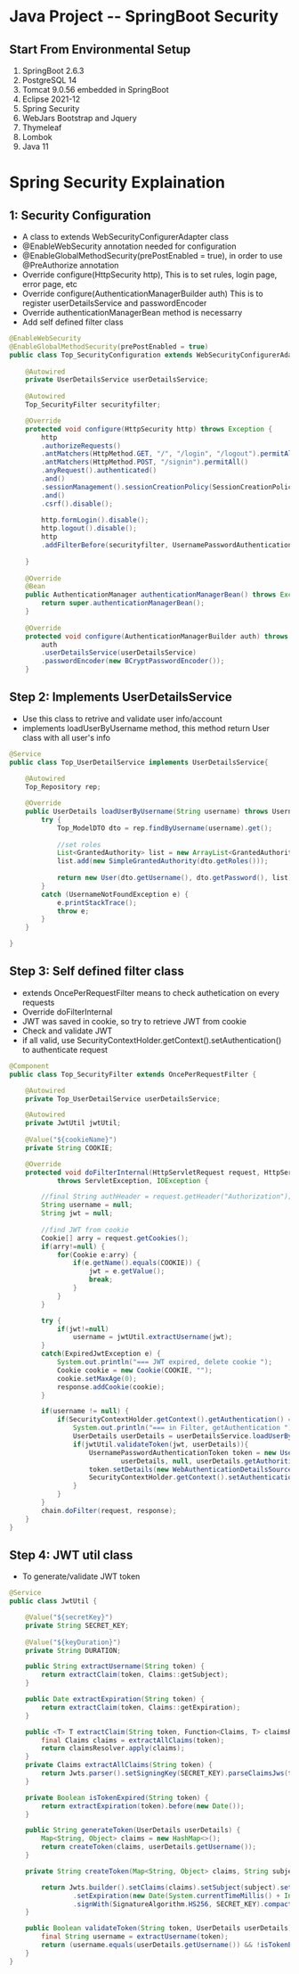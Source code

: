 # Java Project -- SpringBoot Security
## Start From Environmental Setup
1. SpringBoot 2.6.3
2. PostgreSQL 14
3. Tomcat 9.0.56 embedded in SpringBoot
4. Eclipse 2021-12
5. Spring Security
6. WebJars Bootstrap and Jquery
7. Thymeleaf
8. Lombok
9. Java 11

# Spring Security Explaination

## 1: Security Configuration
- A class to extends WebSecurityConfigurerAdapter class
- @EnableWebSecurity annotation needed for configuration
- @EnableGlobalMethodSecurity(prePostEnabled = true), in order to use @PreAuthorize annotation
- Override configure(HttpSecurity http), This is to set rules, login page, error page, etc
- Override configure(AuthenticationManagerBuilder auth) This is to register userDetailsService and passwordEncoder
- Override authenticationManagerBean method is necessarry
- Add self defined filter class

```Java
@EnableWebSecurity
@EnableGlobalMethodSecurity(prePostEnabled = true)
public class Top_SecurityConfiguration extends WebSecurityConfigurerAdapter {
	
	@Autowired
    private UserDetailsService userDetailsService;
	
	@Autowired
	Top_SecurityFilter securityfilter;

	@Override
    protected void configure(HttpSecurity http) throws Exception {
		http
        .authorizeRequests()
        .antMatchers(HttpMethod.GET, "/", "/login", "/logout").permitAll()
        .antMatchers(HttpMethod.POST, "/signin").permitAll()
        .anyRequest().authenticated()
        .and()
        .sessionManagement().sessionCreationPolicy(SessionCreationPolicy.STATELESS)
		.and()
        .csrf().disable();
		
        http.formLogin().disable();
		http.logout().disable();
		http
		.addFilterBefore(securityfilter, UsernamePasswordAuthenticationFilter.class);
		
    }
	
	@Override
	@Bean
	public AuthenticationManager authenticationManagerBean() throws Exception {
	    return super.authenticationManagerBean();
	}
	
	@Override
    protected void configure(AuthenticationManagerBuilder auth) throws Exception {
		auth
		.userDetailsService(userDetailsService)
		.passwordEncoder(new BCryptPasswordEncoder());
    }
```


## Step 2: Implements UserDetailsService
- Use this class to retrive and validate user info/account
- implements loadUserByUsername method, this method return User class with all user's info

```Java
@Service
public class Top_UserDetailService implements UserDetailsService{
	
	@Autowired
	Top_Repository rep;

	@Override
	public UserDetails loadUserByUsername(String username) throws UsernameNotFoundException {
		try {
            Top_ModelDTO dto = rep.findByUsername(username).get();
            
            //set roles
            List<GrantedAuthority> list = new ArrayList<GrantedAuthority>();
            list.add(new SimpleGrantedAuthority(dto.getRoles()));
            
            return new User(dto.getUsername(), dto.getPassword(), list);
        } 
		catch (UsernameNotFoundException e) {
			e.printStackTrace();
            throw e;
        }
	}

}
```

## Step 3: Self defined filter class
- extends OncePerRequestFilter means to check authetication on every requests
- Override doFilterInternal
- JWT was saved in cookie, so try to retrieve JWT from cookie
- Check and validate JWT
- if all valid, use SecurityContextHolder.getContext().setAuthentication() to authenticate request

```Java
@Component
public class Top_SecurityFilter extends OncePerRequestFilter {

    @Autowired
    private Top_UserDetailService userDetailsService;

    @Autowired
    private JwtUtil jwtUtil;
    
	@Value("${cookieName}")
    private String COOKIE;

    @Override
    protected void doFilterInternal(HttpServletRequest request, HttpServletResponse response, FilterChain chain)
            throws ServletException, IOException {

        //final String authHeader = request.getHeader("Authorization");
        String username = null;
        String jwt = null;
        
        //find JWT from cookie
        Cookie[] arry = request.getCookies();
        if(arry!=null) {
	        for(Cookie e:arry) {
	        	if(e.getName().equals(COOKIE)) {
	        		jwt = e.getValue();
	        		break;
	        	}
	        }
        }

        try {
	        if(jwt!=null) 
	            username = jwtUtil.extractUsername(jwt);
        }
        catch(ExpiredJwtException e) {
        	System.out.println("=== JWT expired, delete cookie ");
        	Cookie cookie = new Cookie(COOKIE, "");
            cookie.setMaxAge(0);
            response.addCookie(cookie);
        }

        if(username != null) {
        	if(SecurityContextHolder.getContext().getAuthentication() == null) {
        		System.out.println("=== in Filter, getAuthentication ");
        		UserDetails userDetails = userDetailsService.loadUserByUsername(username);
	            if(jwtUtil.validateToken(jwt, userDetails)){
	                UsernamePasswordAuthenticationToken token = new UsernamePasswordAuthenticationToken(
	                        userDetails, null, userDetails.getAuthorities());
	                token.setDetails(new WebAuthenticationDetailsSource().buildDetails(request));
	                SecurityContextHolder.getContext().setAuthentication(token);
	            }
        	}
        }
        chain.doFilter(request, response);
    }
}
```

## Step 4: JWT util class
- To generate/validate JWT token

```Java
@Service
public class JwtUtil {

	@Value("${secretKey}")
    private String SECRET_KEY;
	
	@Value("${keyDuration}")
    private String DURATION;

    public String extractUsername(String token) {
        return extractClaim(token, Claims::getSubject);
    }

    public Date extractExpiration(String token) {
        return extractClaim(token, Claims::getExpiration);
    }

    public <T> T extractClaim(String token, Function<Claims, T> claimsResolver) {
        final Claims claims = extractAllClaims(token);
        return claimsResolver.apply(claims);
    }
    private Claims extractAllClaims(String token) {
        return Jwts.parser().setSigningKey(SECRET_KEY).parseClaimsJws(token).getBody();
    }

    private Boolean isTokenExpired(String token) {
        return extractExpiration(token).before(new Date());
    }

    public String generateToken(UserDetails userDetails) {
        Map<String, Object> claims = new HashMap<>();
        return createToken(claims, userDetails.getUsername());
    }

    private String createToken(Map<String, Object> claims, String subject) {

        return Jwts.builder().setClaims(claims).setSubject(subject).setIssuedAt(new Date(System.currentTimeMillis()))
                .setExpiration(new Date(System.currentTimeMillis() + Integer.parseInt(DURATION)))
                .signWith(SignatureAlgorithm.HS256, SECRET_KEY).compact();
    }

    public Boolean validateToken(String token, UserDetails userDetails) {
        final String username = extractUsername(token);
        return (username.equals(userDetails.getUsername()) && !isTokenExpired(token));
    }
}

```

